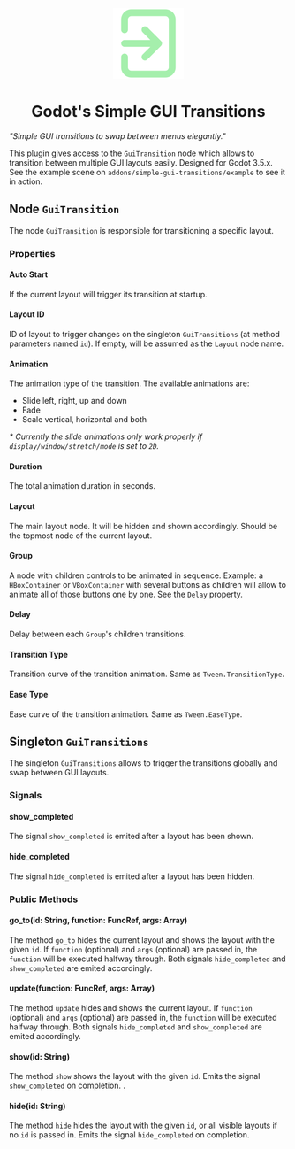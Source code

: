 <p align="center">
  <img height="128" alt="Simple GUI Transitions" src="addons/simple-gui-transitions/icon.svg">
</p>
<h1 align="center">Godot's Simple GUI Transitions</h1>

*"Simple GUI transitions to swap between menus elegantly."*

This plugin gives access to the `GuiTransition` node which allows to transition between multiple GUI layouts easily. Designed for Godot 3.5.x.
See the example scene on `addons/simple-gui-transitions/example` to see it in action.

## Node `GuiTransition`
The node `GuiTransition` is responsible for transitioning a specific layout.

### Properties
#### Auto Start
If the current layout will trigger its transition at startup.

#### Layout ID
ID of layout to trigger changes on the singleton `GuiTransitions` (at method parameters named `id`).
If empty, will be assumed as the `Layout` node name.

#### Animation
The animation type of the transition. The available animations are:

- Slide left, right, up and down
- Fade
- Scale vertical, horizontal and both

_* Currently the slide animations only work properly if `display/window/stretch/mode` is set to `2D`._

#### Duration
The total animation duration in seconds.

#### Layout
The main layout node. It will be hidden and shown accordingly. Should be the topmost node of the current layout.

#### Group
A node with children controls to be animated in sequence.
Example: a `HBoxContainer` or `VBoxContainer` with several buttons as children will allow to animate all of those buttons one by one.
See the `Delay` property.

#### Delay
Delay between each `Group`'s children transitions.

#### Transition Type
Transition curve of the transition animation. Same as `Tween.TransitionType`.

#### Ease Type
Ease curve of the transition animation. Same as `Tween.EaseType`.

## Singleton `GuiTransitions`
The singleton `GuiTransitions` allows to trigger the transitions globally and swap between GUI layouts.

### Signals
#### show_completed
The signal `show_completed` is emited after a layout has been shown.

#### hide_completed
The signal `hide_completed` is emited after a layout has been hidden.

### Public Methods
#### go_to(id: String, function: FuncRef, args: Array)
The method `go_to` hides the current layout and shows the layout with the given `id`.
If `function` (optional) and `args` (optional) are passed in, the `function` will be executed halfway through.
Both signals `hide_completed` and `show_completed` are emited accordingly.

#### update(function: FuncRef, args: Array)
The method `update` hides and shows the current layout.
If `function` (optional) and `args` (optional) are passed in, the `function` will be executed halfway through.
Both signals `hide_completed` and `show_completed` are emited accordingly.

#### show(id: String)
The method `show` shows the layout with the given `id`.
Emits the signal `show_completed` on completion.
.

#### hide(id: String)
The method `hide` hides the layout with the given `id`, or all visible layouts if no `id` is passed in.
Emits the signal `hide_completed` on completion.
